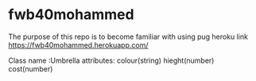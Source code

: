 # fwb40mohammed
The purpose of this repo is to become familiar with using pug
heroku link https://fwb40mohammed.herokuapp.com/

Class name :Umbrella
attributes:
colour(string)
hieght(number)
cost(number)